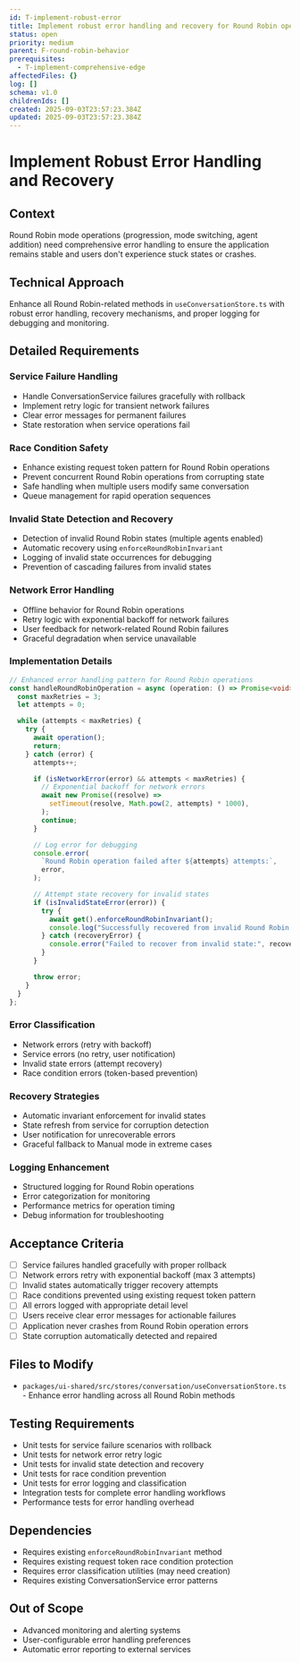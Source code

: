 ```yaml
---
id: T-implement-robust-error
title: Implement robust error handling and recovery for Round Robin operations
status: open
priority: medium
parent: F-round-robin-behavior
prerequisites:
  - T-implement-comprehensive-edge
affectedFiles: {}
log: []
schema: v1.0
childrenIds: []
created: 2025-09-03T23:57:23.384Z
updated: 2025-09-03T23:57:23.384Z
---
```


# Implement Robust Error Handling and Recovery

## Context

Round Robin mode operations (progression, mode switching, agent addition) need comprehensive error handling to ensure the application remains stable and users don't experience stuck states or crashes.

## Technical Approach

Enhance all Round Robin-related methods in `useConversationStore.ts` with robust error handling, recovery mechanisms, and proper logging for debugging and monitoring.

## Detailed Requirements

### Service Failure Handling

- Handle ConversationService failures gracefully with rollback
- Implement retry logic for transient network failures
- Clear error messages for permanent failures
- State restoration when service operations fail

### Race Condition Safety

- Enhance existing request token pattern for Round Robin operations
- Prevent concurrent Round Robin operations from corrupting state
- Safe handling when multiple users modify same conversation
- Queue management for rapid operation sequences

### Invalid State Detection and Recovery

- Detection of invalid Round Robin states (multiple agents enabled)
- Automatic recovery using `enforceRoundRobinInvariant`
- Logging of invalid state occurrences for debugging
- Prevention of cascading failures from invalid states

### Network Error Handling

- Offline behavior for Round Robin operations
- Retry logic with exponential backoff for network failures
- User feedback for network-related Round Robin failures
- Graceful degradation when service unavailable

### Implementation Details

```typescript
// Enhanced error handling pattern for Round Robin operations
const handleRoundRobinOperation = async (operation: () => Promise<void>) => {
  const maxRetries = 3;
  let attempts = 0;

  while (attempts < maxRetries) {
    try {
      await operation();
      return;
    } catch (error) {
      attempts++;

      if (isNetworkError(error) && attempts < maxRetries) {
        // Exponential backoff for network errors
        await new Promise((resolve) =>
          setTimeout(resolve, Math.pow(2, attempts) * 1000),
        );
        continue;
      }

      // Log error for debugging
      console.error(
        `Round Robin operation failed after ${attempts} attempts:`,
        error,
      );

      // Attempt state recovery for invalid states
      if (isInvalidStateError(error)) {
        try {
          await get().enforceRoundRobinInvariant();
          console.log("Successfully recovered from invalid Round Robin state");
        } catch (recoveryError) {
          console.error("Failed to recover from invalid state:", recoveryError);
        }
      }

      throw error;
    }
  }
};
```

### Error Classification

- Network errors (retry with backoff)
- Service errors (no retry, user notification)
- Invalid state errors (attempt recovery)
- Race condition errors (token-based prevention)

### Recovery Strategies

- Automatic invariant enforcement for invalid states
- State refresh from service for corruption detection
- User notification for unrecoverable errors
- Graceful fallback to Manual mode in extreme cases

### Logging Enhancement

- Structured logging for Round Robin operations
- Error categorization for monitoring
- Performance metrics for operation timing
- Debug information for troubleshooting

## Acceptance Criteria

- [ ] Service failures handled gracefully with proper rollback
- [ ] Network errors retry with exponential backoff (max 3 attempts)
- [ ] Invalid states automatically trigger recovery attempts
- [ ] Race conditions prevented using existing request token pattern
- [ ] All errors logged with appropriate detail level
- [ ] Users receive clear error messages for actionable failures
- [ ] Application never crashes from Round Robin operation errors
- [ ] State corruption automatically detected and repaired

## Files to Modify

- `packages/ui-shared/src/stores/conversation/useConversationStore.ts` - Enhance error handling across all Round Robin methods

## Testing Requirements

- Unit tests for service failure scenarios with rollback
- Unit tests for network error retry logic
- Unit tests for invalid state detection and recovery
- Unit tests for race condition prevention
- Unit tests for error logging and classification
- Integration tests for complete error handling workflows
- Performance tests for error handling overhead

## Dependencies

- Requires existing `enforceRoundRobinInvariant` method
- Requires existing request token race condition protection
- Requires error classification utilities (may need creation)
- Requires existing ConversationService error patterns

## Out of Scope

- Advanced monitoring and alerting systems
- User-configurable error handling preferences
- Automatic error reporting to external services
